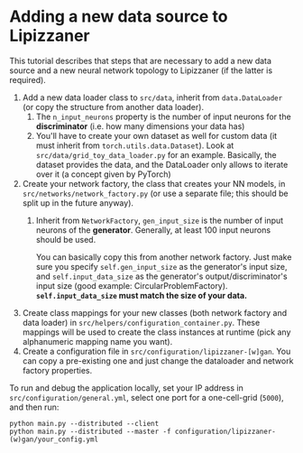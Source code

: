 # Adding a new data source to Lipizzaner
This tutorial describes that steps that are necessary to add a new data source and a new neural network topology to Lipizzaner (if the latter is required).
1) Add a new data loader class to `src/data`, inherit from `data.DataLoader` (or copy the structure from another data loader).
   1) The `n_input_neurons` property is the number of input neurons for the **discriminator** (i.e. how many dimensions your data has)
   2) You'll have to create your own dataset as well for custom data (it must inherit from `torch.utils.data.Dataset`). Look at `src/data/grid_toy_data_loader.py` for an example.
       Basically, the dataset provides the data, and the DataLoader only allows to iterate over it (a concept given by PyTorch)
2) Create your network factory, the class that creates your NN models, in `src/networks/network_factory.py` (or use a separate file; this should be split up in the future anyway).
   1) Inherit from `NetworkFactory`, `gen_input_size` is the number of input neurons of the **generator**. Generally, at least 100 input neurons should be used.
     
      You can basically copy this from another network factory. Just make sure you specify `self.gen_input_size` as the generator's input size, and `self.input_data_size` as the generator's output/discriminator's input size (good example: CircularProblemFactory). 
      **`self.input_data_size` must match the size of your data.**
3) Create class mappings for your new classes (both network factory and data loader) in `src/helpers/configuration_container.py`. These mappings will be used to create the class instances at runtime (pick any alphanumeric mapping name you want).
4) Create a configuration file in `src/configuration/lipizzaner-[w]gan`. You can copy a pre-existing one and just change the dataloader and network factory properties.

To run and debug the application locally, set your IP address in `src/configuration/general.yml`, select one port for a one-cell-grid (`5000`), and then run:

   ```
   python main.py --distributed --client
   python main.py --distributed --master -f configuration/lipizzaner-(w)gan/your_config.yml
   ```
